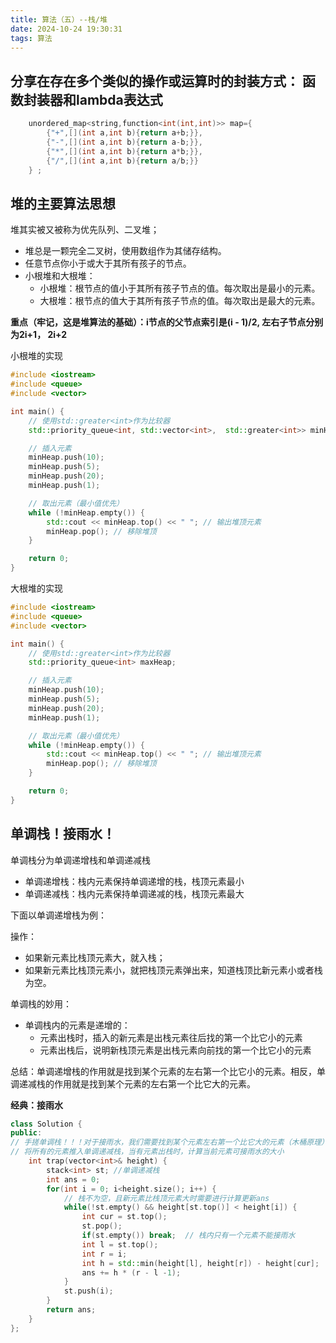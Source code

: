 ```yaml
---
title: 算法（五）--栈/堆
date: 2024-10-24 19:30:31
tags: 算法
---
```


## 分享在存在多个类似的操作或运算时的封装方式： 函数封装器和lambda表达式

```cpp
    unordered_map<string,function<int(int,int)>> map={
        {"+",[](int a,int b){return a+b;}},
        {"-",[](int a,int b){return a-b;}},
        {"*",[](int a,int b){return a*b;}},
        {"/",[](int a,int b){return a/b;}}
    } ;
```

## 堆的主要算法思想

堆其实被又被称为优先队列、二叉堆；
- 堆总是一颗完全二叉树，使用数组作为其储存结构。
- 任意节点你小于或大于其所有孩子的节点。
- 小根堆和大根堆：
  - 小根堆：根节点的值小于其所有孩子节点的值。每次取出是最小的元素。
  - 大根堆：根节点的值大于其所有孩子节点的值。每次取出是最大的元素。

**重点（牢记，这是堆算法的基础）：i节点的父节点索引是(i - 1)/2, 左右子节点分别为2i+1， 2i+2**

小根堆的实现

```cpp
#include <iostream>
#include <queue>
#include <vector>

int main() {
    // 使用std::greater<int>作为比较器
    std::priority_queue<int, std::vector<int>,  std::greater<int>> minHeap;

    // 插入元素
    minHeap.push(10);
    minHeap.push(5);
    minHeap.push(20);
    minHeap.push(1);

    // 取出元素（最小值优先）
    while (!minHeap.empty()) {
        std::cout << minHeap.top() << " "; // 输出堆顶元素
        minHeap.pop(); // 移除堆顶
    }

    return 0;
}

```

大根堆的实现

```cpp
#include <iostream>
#include <queue>
#include <vector>

int main() {
    // 使用std::greater<int>作为比较器
    std::priority_queue<int> maxHeap;

    // 插入元素
    minHeap.push(10);
    minHeap.push(5);
    minHeap.push(20);
    minHeap.push(1);

    // 取出元素（最小值优先）
    while (!minHeap.empty()) {
        std::cout << minHeap.top() << " "; // 输出堆顶元素
        minHeap.pop(); // 移除堆顶
    }

    return 0;
}

```

## 单调栈！接雨水！

单调栈分为单调递增栈和单调递减栈

- 单调递增栈：栈内元素保持单调递增的栈，栈顶元素最小
- 单调递减栈：栈内元素保持单调递减的栈，栈顶元素最大

下面以单调递增栈为例：

操作：

- 如果新元素比栈顶元素大，就入栈；
- 如果新元素比栈顶元素小，就把栈顶元素弹出来，知道栈顶比新元素小或者栈为空。

单调栈的妙用：

- 单调栈内的元素是递增的：
  - 元素出栈时，插入的新元素是出栈元素往后找的第一个比它小的元素
  - 元素出栈后，说明新栈顶元素是出栈元素向前找的第一个比它小的元素

总结：单调递增栈的作用就是找到某个元素的左右第一个比它小的元素。相反，单调递减栈的作用就是找到某个元素的左右第一个比它大的元素。

**经典：接雨水**

```cpp
class Solution {
public:
// 手搓单调栈！！！对于接雨水，我们需要找到某个元素左右第一个比它大的元素（木桶原理），所以要使用单调递减栈，即栈顶元素最小，且栈内元素单调递减
// 将所有的元素推入单调递减栈，当有元素出栈时，计算当前元素可接雨水的大小
    int trap(vector<int>& height) {
        stack<int> st; //单调递减栈
        int ans = 0;
        for(int i = 0; i<height.size(); i++) {
            // 栈不为空，且新元素比栈顶元素大时需要进行计算更新ans
            while(!st.empty() && height[st.top()] < height[i]) {
                int cur = st.top();
                st.pop();
                if(st.empty()) break;  // 栈内只有一个元素不能接雨水
                int l = st.top();
                int r = i;
                int h = std::min(height[l], height[r]) - height[cur];
                ans += h * (r - l -1);
            }
            st.push(i);
        }
        return ans;
    }
};